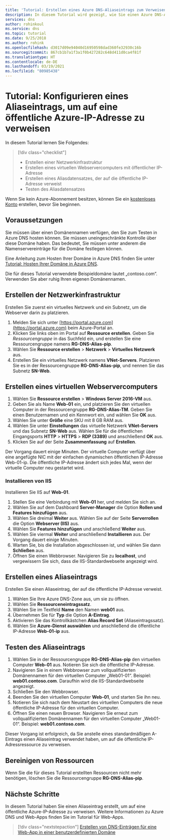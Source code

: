 ```yaml
---
title: 'Tutorial: Erstellen eines Azure DNS-Aliaseintrags zum Verweisen auf eine öffentliche Azure-IP-Adresse'
description: In diesem Tutorial wird gezeigt, wie Sie einen Azure DNS-Aliaseintrag konfigurieren, um auf eine öffentliche Azure-IP-Adresse zu verweisen.
services: dns
author: rohinkoul
ms.service: dns
ms.topic: tutorial
ms.date: 9/25/2018
ms.author: rohink
ms.openlocfilehash: d3017d09e94040d16950598dad360fe32930c16b
ms.sourcegitcommit: 867cb1b7a1f3a1f0b427282c648d411d0ca4f81f
ms.translationtype: HT
ms.contentlocale: de-DE
ms.lasthandoff: 03/19/2021
ms.locfileid: "80985438"
---
```

# <a name="tutorial-configure-an-alias-record-to-refer-to-an-azure-public-ip-address"></a>Tutorial: Konfigurieren eines Aliaseintrags, um auf eine öffentliche Azure-IP-Adresse zu verweisen 

In diesem Tutorial lernen Sie Folgendes:

> [!div class="checklist"]
> * Erstellen einer Netzwerkinfrastruktur
> * Erstellen eines virtuellen Webservercomputers mit öffentlicher IP-Adresse
> * Erstellen eines Aliasdatensatzes, der auf die öffentliche IP-Adresse verweist
> * Testen des Aliasdatensatzes


Wenn Sie kein Azure-Abonnement besitzen, können Sie ein [kostenloses Konto](https://azure.microsoft.com/free/?WT.mc_id=A261C142F) erstellen, bevor Sie beginnen.

## <a name="prerequisites"></a>Voraussetzungen
Sie müssen über einen Domänennamen verfügen, den Sie zum Testen in Azure DNS hosten können. Sie müssen uneingeschränkte Kontrolle über diese Domäne haben. Das bedeutet, Sie müssen unter anderem die Namenservereinträge für die Domäne festlegen können.

Eine Anleitung zum Hosten Ihrer Domäne in Azure DNS finden Sie unter [Tutorial: Hosten Ihrer Domäne in Azure DNS](dns-delegate-domain-azure-dns.md).

Die für dieses Tutorial verwendete Beispieldomäne lautet „contoso.com“. Verwenden Sie aber ruhig Ihren eigenen Domänennamen.

## <a name="create-the-network-infrastructure"></a>Erstellen der Netzwerkinfrastruktur
Erstellen Sie zuerst ein virtuelles Netzwerk und ein Subnetz, um die Webserver darin zu platzieren.
1. Melden Sie sich unter [https://portal.azure.com](https://portal.azure.com) beim Azure-Portal an.
2. Klicken Sie links oben im Portal auf **Ressource erstellen**. Geben Sie *Ressourcengruppe* in das Suchfeld ein, und erstellen Sie eine Ressourcengruppe namens **RG-DNS-Alias-pip**.
3. Wählen Sie **Ressource erstellen** > **Netzwerk** > **Virtuelles Netzwerk** aus.
4. Erstellen Sie ein virtuelles Netzwerk namens **VNet-Servers**. Platzieren Sie es in der Ressourcengruppe **RG-DNS-Alias-pip**, und nennen Sie das Subnetz **SN-Web**.

## <a name="create-a-web-server-virtual-machine"></a>Erstellen eines virtuellen Webservercomputers
1. Wählen Sie **Ressource erstellen** > **Windows Server 2016-VM** aus.
2. Geben Sie als Name **Web-01** ein, und platzieren Sie den virtuellen Computer in der Ressourcengruppe **RG-DNS-Alias-TM**. Geben Sie einen Benutzernamen und ein Kennwort ein, und wählen Sie **OK** aus.
3. Wählen Sie unter **Größe** eine SKU mit 8 GB RAM aus.
4. Wählen Sie unter **Einstellungen** das virtuelle Netzwerk **VNet-Servers** und das Subnetz **SN-Web** aus. Wählen Sie für die öffentlichen Eingangsports **HTTP** > **HTTPS** > **RDP (3389)** und anschließend **OK** aus.
5. Klicken Sie auf der Seite **Zusammenfassung** auf **Erstellen**.

Der Vorgang dauert einige Minuten. Der virtuelle Computer verfügt über eine angefügte NIC mit der einfachen dynamischen öffentlichen IP-Adresse Web-01-ip. Die öffentliche IP-Adresse ändert sich jedes Mal, wenn der virtuelle Computer neu gestartet wird.

### <a name="install-iis"></a>Installieren von IIS

Installieren Sie IIS auf **Web-01**.

1. Stellen Sie eine Verbindung mit **Web-01** her, und melden Sie sich an.
2. Wählen Sie auf dem Dashboard **Server-Manager** die Option **Rollen und Features hinzufügen** aus.
3. Wählen Sie dreimal **Weiter** aus. Wählen Sie auf der Seite **Serverrollen** die Option **Webserver (IIS)** aus.
4. Wählen Sie **Features hinzufügen** und anschließend **Weiter** aus.
5. Wählen Sie viermal **Weiter** und anschließend **Installieren** aus. Der Vorgang dauert einige Minuten.
6. Warten Sie, bis die Installation abgeschlossen ist, und wählen Sie dann **Schließen** aus.
7. Öffnen Sie einen Webbrowser. Navigieren Sie zu **localhost**, und vergewissern Sie sich, dass die IIS-Standardwebseite angezeigt wird.

## <a name="create-an-alias-record"></a>Erstellen eines Aliaseintrags

Erstellen Sie einen Aliaseintrag, der auf die öffentliche IP-Adresse verweist.

1. Wählen Sie Ihre Azure DNS-Zone aus, um sie zu öffnen.
2. Wählen Sie **Ressourceneintragssatz**.
3. Wählen Sie im Textfeld **Name** den Namen **web01** aus.
4. Übernehmen Sie für **Typ** die Option **A-Eintrag**.
5. Aktivieren Sie das Kontrollkästchen **Alias Record Set** (Aliaseintragssatz).
6. Wählen Sie **Azure-Dienst auswählen** und anschließend die öffentliche IP-Adresse **Web-01-ip** aus.

## <a name="test-the-alias-record"></a>Testen des Aliaseintrags

1. Wählen Sie in der Ressourcengruppe **RG-DNS-Alias-pip** den virtuellen Computer **Web-01** aus. Notieren Sie sich die öffentliche IP-Adresse.
1. Navigieren Sie in einem Webbrowser zum vollqualifizierten Domänennamen für den virtuellen Computer „Web01-01“. Beispiel: **web01.contoso.com**. Daraufhin wird die IIS-Standardwebseite angezeigt.
2. Schließen Sie den Webbrowser.
3. Beenden Sie den virtuellen Computer **Web-01**, und starten Sie ihn neu.
4. Notieren Sie sich nach dem Neustart des virtuellen Computers die neue öffentliche IP-Adresse für den virtuellen Computer.
5. Öffnen Sie einen neuen Browser. Navigieren Sie erneut zum vollqualifizierten Domänennamen für den virtuellen Computer „Web01-01“. Beispiel: **web01.contoso.com**.

Dieser Vorgang ist erfolgreich, da Sie anstelle eines standardmäßigen A-Eintrags einen Aliaseintrag verwendet haben, um auf die öffentliche IP-Adressressource zu verweisen.

## <a name="clean-up-resources"></a>Bereinigen von Ressourcen

Wenn Sie die für dieses Tutorial erstellten Ressourcen nicht mehr benötigen, löschen Sie die Ressourcengruppe **RG-DNS-Alias-pip**.


## <a name="next-steps"></a>Nächste Schritte

In diesem Tutorial haben Sie einen Aliaseintrag erstellt, um auf eine öffentliche Azure-IP-Adresse zu verweisen. Weitere Informationen zu Azure DNS und Web-Apps finden Sie im Tutorial für Web-Apps.

> [!div class="nextstepaction"]
> [Erstellen von DNS-Einträgen für eine Web-App in einer benutzerdefinierten Domäne](./dns-web-sites-custom-domain.md)
